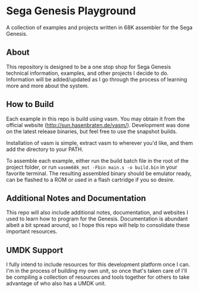 # Sega Genesis Playground
A collection of examples and projects written in 68K assembler for the Sega Genesis.

## About
This repository is designed to be a one stop shop for Sega Genesis technical information, examples, and other projects I decide to do. Information will be added/updated as I go through the process of learning more and more about the system.

## How to Build
Each example in this repo is build using vasm. You may obtain it from the official website (http://sun.hasenbraten.de/vasm/). Development was done on the latest release binaries, but feel free to use the snapshot builds.

Installation of vasm is simple, extract vasm to wherever you'd like, and them add the directory to your PATH.

To assemble each example, either run the build batch file in the root of the project folder, or run `vasmm68k_mot -Fbin main.s -o build.bin` in your favorite terminal. The resulting assembled binary should be emulator ready, can be flashed to a ROM or used in a flash cartridge if you so desire.

## Additional Notes and Documentation
This repo will also include additional notes, documentation, and websites I used to learn how to program for the Genesis. Documentation is abundant albeit a bit spread around, so I hope this repo will help to consolidate these important resources.

## UMDK Support
I fully intend to include resources for this development platform once I can. I'm in the process of building my own unit, so once that's taken care of I'll be compiling a collection of resources and tools together for others to take advantage of who also has a UMDK unit.
